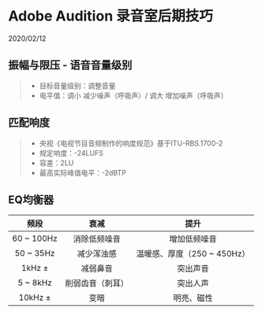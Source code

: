 # Adobe Audition 录音室后期技巧

2020/02/12

## 振幅与限压 - 语音音量级别

> - 目标音量级别：调整音量
> - 电平值：调小 减少噪声（呼吸声）/ 调大 增加噪声（呼吸声）

## 匹配响度
> - 央视《电视节目音频制作的响度规范》基于ITU-RBS.1700-2
> - 规定响度：-24LUFS
> - 容差：2LU
> - 最高实际峰值电平：-2dBTP

## EQ均衡器

|       频段        |       衰减       |           提升           |
| :--------------: | :--------------: | :---------------------: |
|    60 ~ 100Hz    |    消除低频噪音    |        增加低频噪音       |
|    50 ~ 35Hz     |     减少浑浊感    | 温暖感、厚度（250 ~ 450Hz） |
|      1kHz ±      |      减弱鼻音     |         突出声音          |
|     5 ~ 8kHz     |   削弱齿音（刺耳） |          突出人声         |
|     10kHz ±      |       变暗       |         明亮、磁性        |